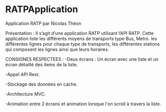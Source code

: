 # RATPApplication


Application RATP par Nicolas Théon

Présentation :
Il s’agit d’une application RATP utilisant l’API RATP. Cette application liste les différents moyens de transports type Bus, Metro. les différentes lignes pour chaque type de transports, les différentes stations qui composent les lignes ainsi que leurs horaires. 

CONSIGNES RESPECTEES :
-Deux écrans : Un écran avec une liste et un écran détaillé des items de la liste.

-Appel API Rest.

-Stockage des données en cache.

-Architecture MVC.

-Animation entre 2 écrans et animation lorsque l'on scroll à travers la liste.

